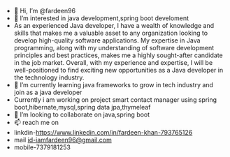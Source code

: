- 👋 Hi, I’m @fardeen96
- 👀 I’m interested in java development,spring boot develoment
- As an experienced Java developer, I have a wealth of knowledge and skills that makes me a valuable asset to any organization looking to develop high-quality software applications. My expertise in Java programming, along with my understanding of software development principles and best practices, makes me a highly sought-after candidate in the job market.
Overall, with my experience and expertise, I will be well-positioned to find exciting new opportunities as a Java developer in the technology industry.
- 🌱 I’m currently learning java frameworks to grow in tech industry and join as a java developer
- Currently i am working on project smart contact manager using spring boot,hibernate,mysql,spring data jpa,thymeleaf
- 💞️ I’m looking to collaborate on java,spring boot 
- 📫  reach me on
- linkdin-https://www.linkedin.com/in/fardeen-khan-793765126
- mail id-iamfardeen96@gmail.com
- mobile-7379181253

<!---
fardeen120/fardeen120 is a ✨ special ✨ repository because its `README.md` (this file) appears on your GitHub profile.
You can click the Preview link to take a look at your changes.
--->
